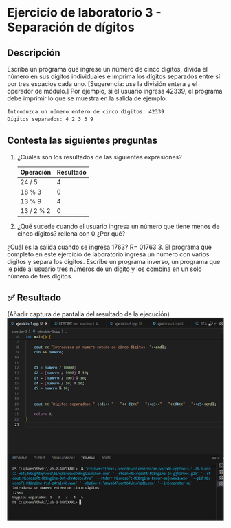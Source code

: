 # Ejercicio de laboratorio 3 - Separación de dígitos

## Descripción

Escriba un programa que ingrese un número de cinco dígitos, divida el número en sus dígitos individuales e imprima los dígitos separados entre sí por tres espacios cada uno. [Sugerencia: use la división entera y el operador de módulo.] Por ejemplo, si el usuario ingresa 42339, el programa debe imprimir lo que se muestra en la salida de ejemplo.

```cmd
Introduzca un número entero de cinco dígitos: 42339
Dígitos separados: 4 2 3 3 9
```

## Contesta las siguientes preguntas

1. ¿Cuáles son los resultados de las siguientes expresiones?

   | Operación  | Resultado  |
   | ---------- | ---------  |
   | 24 / 5     |4           |
   | 18 % 3     |0           |
   | 13 % 9     |4           |
   | 13 / 2 % 2 |0           |

2. ¿Qué sucede cuando el usuario ingresa un número que tiene menos de cinco dígitos?
rellena con 0
 ¿Por qué?
 
  ¿Cuál es la salida cuando se ingresa 1763?
R= 01763
3. El programa que completó en este ejercicio de laboratorio ingresa un número con varios dígitos y separa los dígitos. Escribe un programa inverso, un programa que le pide al usuario tres números de un dígito y los combina en un solo número de tres dígitos.

## ✅ Resultado

(Añadir captura de pantalla del resultado de la ejecución)
![alt text](image.png)
